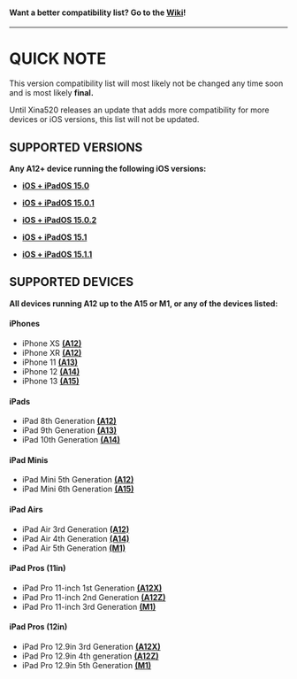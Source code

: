 #### Want a better compatibility list? Go to the [Wiki](https://github.com/NotDarkn/XinaA15/wiki/Compatibility)!
***
# QUICK NOTE
This version compatibility list will most likely not be changed any time soon and is most likely **final.** 

Until Xina520 releases an update that adds more compatibility for more devices or iOS versions, this list will not be updated.

## SUPPORTED VERSIONS
**Any A12+ device running the following iOS versions:**
- [**iOS + iPadOS 15.0**](https://support.apple.com/en-us/HT212788#15) <br>

- [**iOS + iPadOS 15.0.1**](https://support.apple.com/en-us/HT212788#1501) <br>

- [**iOS + iPadOS 15.0.2**](https://support.apple.com/en-us/HT212788#1502) <br>

- [**iOS + iPadOS 15.1**](https://support.apple.com/en-us/HT212788#151) <br>

- [**iOS + iPadOS 15.1.1**](https://support.apple.com/en-us/HT212788#1511) <br>

## SUPPORTED DEVICES
**All devices running A12 up to the A15 or M1, or any of the devices listed:**
#### iPhones
- iPhone XS [**(A12)**](https://en.wikipedia.org/wiki/Apple_A12)
- iPhone XR [**(A12)**](https://en.wikipedia.org/wiki/Apple_A12)
- iPhone 11 [**(A13)**](https://en.wikipedia.org/wiki/Apple_A13)
- iPhone 12 [**(A14)**](https://en.wikipedia.org/wiki/Apple_A14)
- iPhone 13 [**(A15)**](https://en.wikipedia.org/wiki/Apple_A15)

#### iPads
- iPad 8th Generation [**(A12)**](https://en.wikipedia.org/wiki/Apple_A12)
- iPad 9th Generation [**(A13)**](https://en.wikipedia.org/wiki/Apple_A13)
- iPad 10th Generation [**(A14)**](https://en.wikipedia.org/wiki/Apple_A14)

#### iPad Minis
- iPad Mini 5th Generation [**(A12)**](https://en.wikipedia.org/wiki/Apple_A12)
- iPad Mini 6th Generation [**(A15)**](https://en.wikipedia.org/wiki/Apple_A15)

#### iPad Airs
- iPad Air 3rd Generation [**(A12)**](https://en.wikipedia.org/wiki/Apple_A12)
- iPad Air 4th Generation [**(A14)**](https://en.wikipedia.org/wiki/Apple_A14)
- iPad Air 5th Generation [**(M1)**](https://en.wikipedia.org/wiki/Apple_M1)

#### iPad Pros (11in)
- iPad Pro 11-inch 1st Generation [**(A12X)**](https://en.wikipedia.org/wiki/Apple_A12X)
- iPad Pro 11-inch 2nd Generation [**(A12Z)**](https://en.wikipedia.org/wiki/Apple_A12Z)
- iPad Pro 11-inch 3rd Generation [**(M1)**](https://en.wikipedia.org/wiki/Apple_M1)

#### iPad Pros (12in)
- iPad Pro 12.9in 3rd Generation [**(A12X)**](https://en.wikipedia.org/wiki/Apple_A12X)
- iPad Pro 12.9in 4th generation [**(A12Z)**](https://en.wikipedia.org/wiki/Apple_A12Z)
- iPad Pro 12.9in 5th Generation [**(M1)**](https://en.wikipedia.org/wiki/Apple_M1)
